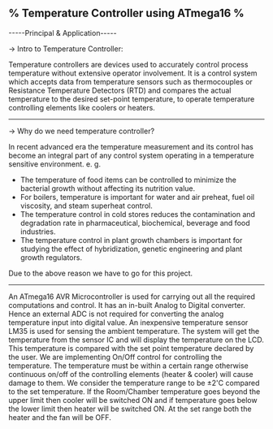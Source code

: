 % Temperature Controller using ATmega16 %
--------------------------------------------------------------------------------
-----Principal & Application-----

-> Intro to Temperature Controller:

Temperature controllers are devices used to accurately control process temperature without extensive operator involvement. It is a control system which accepts data from temperature sensors such as thermocouples or Resistance Temperature Detectors (RTD) and compares the actual temperature to the desired set-point temperature, to operate temperature controlling elements like coolers or heaters.

--------------------------------------------------------------------------------

-> Why do we need temperature controller?

In recent advanced era the temperature measurement and its control has become an integral part of any control system operating in a temperature sensitive environment. e. g.
- The temperature of food items can be controlled to minimize the bacterial growth without affecting its nutrition value.
- For boilers, temperature is important for water and air preheat, fuel oil viscosity, and steam superheat control.
- The temperature control in cold stores reduces the contamination and degradation rate in pharmaceutical, biochemical, beverage and food industries.
- The temperature control in plant growth chambers is important for studying the effect of hybridization, genetic engineering and plant growth regulators.

Due to the above reason we have to go for this project.

--------------------------------------------------------------------------------

An ATmega16 AVR Microcontroller is used for carrying out all the required computations and control. It has an in-built Analog to Digital converter. Hence an external ADC is not required for converting the analog temperature input into digital value. An inexpensive temperature sensor LM35 is used for sensing the ambient temperature. The system will get the temperature from the sensor IC and will display the temperature on the LCD. This temperature is compared with the set point temperature declared by the user. We are implementing On/Off control for controlling the temperature. The temperature must be within a certain range otherwise continuous on/off of the controlling elements (heater & cooler) will cause damage to them. We consider the temperature range to be ±2'C compared to the set temperature. If the Room/Chamber temperature goes beyond the upper limit then cooler will be switched ON and if temperature goes below the lower limit then heater will be switched ON. At the set range both the heater and the fan will be OFF.
